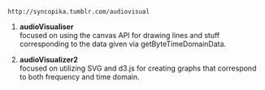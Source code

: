     http://syncopika.tumblr.com/audiovisual
    
1. <b>audioVisualiser</b>    
focused on using the canvas API for drawing lines and stuff corresponding to the data given via getByteTimeDomainData.
    
2. <b>audioVisualizer2</b>    
focused on utilizing SVG and d3.js for creating graphs that correspond to both frequency and time domain.    
    
